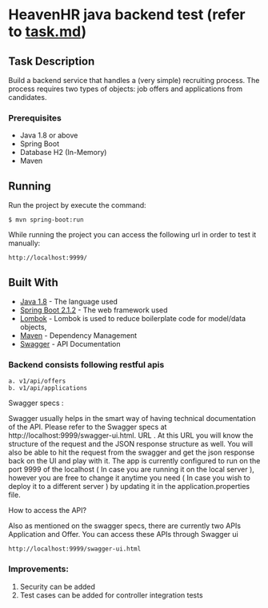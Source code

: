 # HeavenHR java backend test (refer to [task.md](https://github.com/shridhar-hitnalli/recruitment-api/edit/master/task.md))

## Task Description
Build a backend service that handles a (very simple) recruiting process. The process requires two types of objects: job offers and applications from candidates.

### Prerequisites
* Java 1.8 or above
* Spring Boot
* Database H2 (In-Memory)
* Maven

## Running
Run the project by execute the command:
```
$ mvn spring-boot:run
```

While running the project you can access the following url in order to test it manually:
```
http://localhost:9999/
```

## Built With

* [Java 1.8](https://www.oracle.com/technetwork/java/javase/downloads/jdk8-downloads-2133151.html) - The language used
* [Spring Boot 2.1.2](http://spring.io/projects/spring-boot) - The web framework used
* [Lombok](https://projectlombok.org/) - Lombok is used to reduce boilerplate code for model/data objects,
* [Maven](https://maven.apache.org/) - Dependency Management
* [Swagger](https://swagger.io/) - API Documentation


### Backend consists following restful apis
    a. v1/api/offers
    b. v1/api/applications


Swagger specs :

Swagger usually helps in the smart way of having technical documentation of the API. Please refer to the Swagger specs at http://localhost:9999/swagger-ui.html. URL .
At this URL you will know the structure of the request and the JSON response structure as well. You will also be able to hit the request from the swagger and get the json response back on the UI and play with it.
The app is currently configured to run on the port 9999 of the localhost ( In case you are running it on the local server ), however you are free to change it anytime you need ( In case you wish to deploy it to a different server ) by updating it in the application.properties file.


How to access the API?

Also as mentioned on the swagger specs, there are currently two APIs Application and Offer. You can access these APIs through Swagger ui
```
http://localhost:9999/swagger-ui.html
```

### Improvements:
1. Security can be added
2. Test cases can be added for controller integration tests
